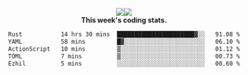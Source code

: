 <div align="center" style="display: flex; justify-content: center; align-items: center; height: auto;">
  <div style="display: flex; align-items: center;">
    <img src="https://github-readme-streak-stats.herokuapp.com/?user=innerviewer&theme=black-ice&hide_border=true&stroke=0000&background=0D1117&ring=0080FF&fire=0080FF&currStreakLabel=0080FF" style="height: auto;" />
  </div>
  <div>
    <img src="https://github-readme-stats-one-bice.vercel.app/api/top-langs/?username=innerviewer&role=OWNER,ORGANIZATION_MEMBER,COLLABORATOR&show_icons=true&count_private=true&hide_border=true&title_color=0080FF&icon_color=ffffff&text_color=c9d1d9&bg_color=0d1117" style="height: auto;" />
  </div>
</div>


<div align="center"><b>This week's coding stats.</b>
<!--START_SECTION:waka-->

```txt
Rust           14 hrs 30 mins  ██████████████████████▓░░   91.08 %
YAML           58 mins         █▓░░░░░░░░░░░░░░░░░░░░░░░   06.10 %
ActionScript   10 mins         ▒░░░░░░░░░░░░░░░░░░░░░░░░   01.12 %
TOML           7 mins          ▒░░░░░░░░░░░░░░░░░░░░░░░░   00.73 %
Ezhil          5 mins          ░░░░░░░░░░░░░░░░░░░░░░░░░   00.60 %
```

<!--END_SECTION:waka-->
</div>
